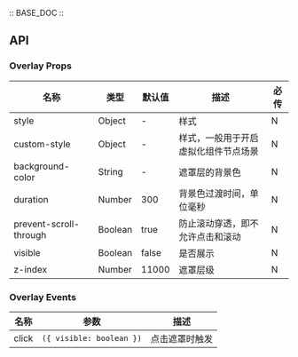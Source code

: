 :: BASE_DOC ::

## API

### Overlay Props

名称 | 类型 | 默认值 | 描述 | 必传
-- | -- | -- | -- | --
style | Object | - | 样式 | N
custom-style | Object | - | 样式，一般用于开启虚拟化组件节点场景 | N
background-color | String | - | 遮罩层的背景色 | N
duration | Number | 300 | 背景色过渡时间，单位毫秒 | N
prevent-scroll-through | Boolean | true | 防止滚动穿透，即不允许点击和滚动 | N
visible | Boolean | false | 是否展示 | N
z-index | Number | 11000 | 遮罩层级 | N

### Overlay Events

名称 | 参数 | 描述
-- | -- | --
click | `({ visible: boolean })` | 点击遮罩时触发
